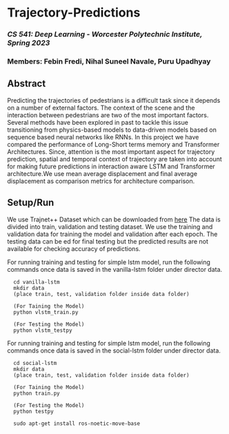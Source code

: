 # Trajectory-Predictions

### *CS 541: Deep Learning - Worcester Polytechnic Institute, Spring 2023*
### Members: Febin Fredi, Nihal Suneel Navale, Puru Upadhyay

## Abstract
Predicting the trajectories of pedestrians is a difficult task since it depends on a number of external factors. The context of the scene and the interaction between pedestrians are two of the most important factors. Several methods have been explored in past to tackle this issue transitioning from physics-based models to data-driven models based on sequence based neural networks like RNNs. In this project we have compared the performance of Long-Short terms memory and Transformer Architectures. Since, attention is the most important aspect for trajectory prediction, spatial and temporal context of trajectory are taken into account for making future predictions in interaction aware LSTM and Transformer architecture.We use mean average
displacement and final average displacement as comparison metrics for architecture comparison.

## Setup/Run

We use Trajnet++ Dataset which can be downloaded from [here](https://github.com/vita-epfl/trajnetplusplusdata/releases/tag/v4.0)
The data is divided into train, validation and testing dataset. We use the training and validation data for training the model and validation after each epoch. The testing data can be ed for final testing but the predicted results are not available for checking accuracy of predictions.

For running training and testing for simple lstm model, run the following commands once data is saved in the vanilla-lstm folder under director data.
```
  cd vanilla-lstm
  mkdir data
  (place train, test, validation folder inside data folder)
  
  (For Taining the Model)
  python vlstm_train.py
  
  (For Testing the Model)
  python vlstm_testpy
```
For running training and testing for simple lstm model, run the following commands once data is saved in the social-lstm folder under director data.
```
  cd social-lstm
  mkdir data
  (place train, test, validation folder inside data folder)
  
  (For Taining the Model)
  python train.py
  
  (For Testing the Model)
  python testpy
```
```
  sudo apt-get install ros-noetic-move-base
```
